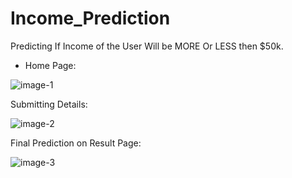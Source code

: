 # Income_Prediction
Predicting If Income of the User Will be MORE Or LESS then $50k.

* Home Page:

![image-1](https://user-images.githubusercontent.com/78957536/109654583-582c5080-7b88-11eb-9635-9e68bfb7aa79.png)

Submitting Details:

![image-2](https://user-images.githubusercontent.com/78957536/109654596-5c586e00-7b88-11eb-80f4-003b68c8ad41.png)

Final Prediction on Result Page:

![image-3](https://user-images.githubusercontent.com/78957536/109654601-5e223180-7b88-11eb-8f45-9498bd1d315f.png)
